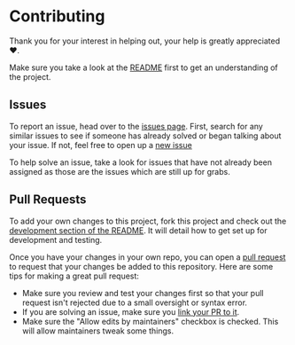 # Contributing
Thank you for your interest in helping out, your help is greatly appreciated ❤️.

Make sure you take a look at the [README](./README.md) first to get an understanding of the project.

## Issues
To report an issue, head over to the [issues page](https://github.com/LuaLS/vscode-lua-webvue/issues). First, search for any similar issues to see if someone has already solved or began talking about your issue. If not, feel free to open up a [new issue]()

To help solve an issue, take a look for issues that have not already been assigned as those are the issues which are still up for grabs.

## Pull Requests
To add your own changes to this project, fork this project and check out the [development section of the README](./README.md#development). It will detail how to get set up for development and testing.

Once you have your changes in your own repo, you can open a [pull request](https://github.com/LuaLS/vscode-lua-webvue/pulls) to request that your changes be added to this repository. Here are some tips for making a great pull request:

- Make sure you review and test your changes first so that your pull request isn't rejected due to a small oversight or syntax error.
- If you are solving an issue, make sure you [link your PR to it](https://docs.github.com/en/issues/tracking-your-work-with-issues/linking-a-pull-request-to-an-issue).
- Make sure the "Allow edits by maintainers" checkbox is checked. This will allow maintainers tweak some things.
